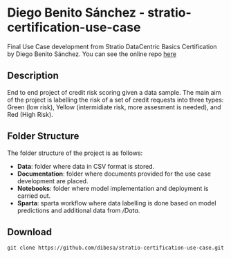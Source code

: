 # Diego Benito Sánchez - stratio-certification-use-case
Final Use Case development from Stratio DataCentric Basics Certification by Diego Benito Sánchez. You can see the online repo [here](https://github.com/dibesa/stratio-certification-use-case)

## Description

End to end project of credit risk scoring given a data sample. The main aim of the project is labelling the risk of a set of credit requests into three types: Green (low risk), Yellow (intermidiate risk, more assesment is needed), and Red (High Risk).

## Folder Structure

The folder structure of the project is as follows:
* **Data**: folder where data in CSV format is stored.
* **Documentation**: folder where documents provided for the use case development are placed.
* **Notebooks**: folder where model implementation and deployment is carried out.
* **Sparta**: sparta workflow where data labelling is done based on model predictions and additional data from _/Data_.

## Download

```shell
git clone https://github.com/dibesa/stratio-certification-use-case.git
```
